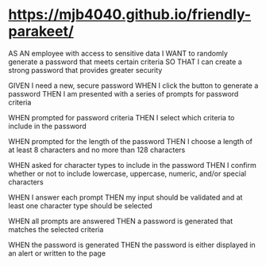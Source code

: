 # https://mjb4040.github.io/friendly-parakeet/

AS AN employee with access to sensitive data
I WANT to randomly generate a password that meets certain criteria
SO THAT I can create a strong password that provides greater security



GIVEN I need a new, secure password
WHEN I click the button to generate a password
THEN I am presented with a series of prompts for password criteria



WHEN prompted for password criteria
THEN I select which criteria to include in the password



WHEN prompted for the length of the password
THEN I choose a length of at least 8 characters and no more than 128 characters



WHEN asked for character types to include in the password
THEN I confirm whether or not to include lowercase, uppercase, numeric, and/or special characters




WHEN I answer each prompt
THEN my input should be validated and at least one character type should be selected




WHEN all prompts are answered
THEN a password is generated that matches the selected criteria



WHEN the password is generated
THEN the password is either displayed in an alert or written to the page

